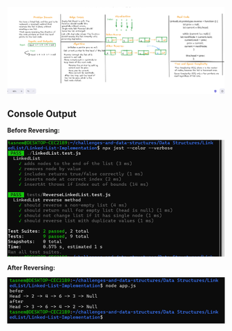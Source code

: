 ![Reverse LinkedList Whiteboard](../reverse/docs/reverse-whiteboard.png)

## Console Output

**Before Reversing:**

![TestConsol.png](./screenshots/TestConsol.png)

**After Reversing:**

![After Reverse](./screenshots/reserveConsol.png)
